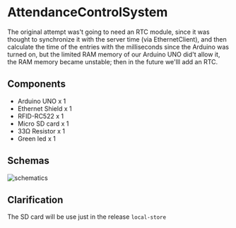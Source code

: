 # AttendanceControlSystem

The original attempt was't going to need an RTC module, since it was thought to synchronize it with the server time (via EthernetClient), 
and then calculate the time of the entries with the milliseconds since the Arduino was turned on, but the limited RAM memory of our 
Arduino UNO did't allow it, the RAM memory became unstable; then in the future we'lll add an RTC.

## Components

- Arduino UNO x 1
- Ethernet Shield x 1
- RFID-RC522 x 1
- Micro SD card x 1
- 33Ω Resistor x 1
- Green led x 1

## Schemas

![schematics](https://raw.githubusercontent.com/rad8329/AttendanceControlSystem/master/embedded/schematics/fritzing_bb.png)


## Clarification

The SD card will be use just in the release `local-store`
